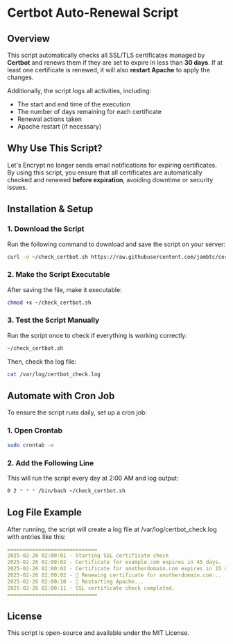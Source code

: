 # Certbot Auto-Renewal Script


## Overview

This script automatically checks all SSL/TLS certificates managed by **Certbot** and renews them if they are set to expire in less than **30 days**.
If at least one certificate is renewed, it will also **restart Apache** to apply the changes.

Additionally, the script logs all activities, including:

- The start and end time of the execution
- The number of days remaining for each certificate
- Renewal actions taken
- Apache restart (if necessary)


## Why Use This Script?
Let's Encrypt no longer sends email notifications for expiring certificates.
By using this script, you ensure that all certificates are automatically checked and renewed **before expiration**, avoiding downtime or security issues.



## Installation & Setup

### 1. Download the Script
Run the following command to download and save the script on your server:

```bash
curl -o ~/check_certbot.sh https://raw.githubusercontent.com/jambtc/certbot-auto-renewal/main/check_certbot.sh
```

### 2. Make the Script Executable
After saving the file, make it executable:

```bash 
chmod +x ~/check_certbot.sh
```

### 3. Test the Script Manually
Run the script once to check if everything is working correctly:

```bash
~/check_certbot.sh
```

Then, check the log file:

```bash
cat /var/log/certbot_check.log
```

## Automate with Cron Job
To ensure the script runs daily, set up a cron job:

### 1. Open Crontab

```bash
sudo crontab -e
```

### 2. Add the Following Line
This will run the script every day at 2:00 AM and log output:

```bash
0 2 * * * /bin/bash ~/check_certbot.sh
```

## Log File Example
After running, the script will create a log file at /var/log/certbot_check.log with entries like this:

```yaml
=============================
2025-02-26 02:00:01 - Starting SSL certificate check
2025-02-26 02:00:02 - Certificate for example.com expires in 45 days.
2025-02-26 02:00:02 - Certificate for anotherdomain.com expires in 15 days.
2025-02-26 02:00:02 - 🔄 Renewing certificate for anotherdomain.com...
2025-02-26 02:00:10 - 🔄 Restarting Apache...
2025-02-26 02:00:11 - SSL certificate check completed.
=============================
```

## License

This script is open-source and available under the MIT License.
